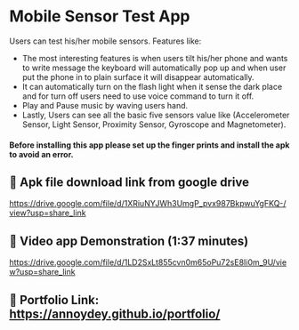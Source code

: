 # Mobile Sensor Test App

Users can test his/her mobile sensors.
Features like: 
- The most interesting features is when users tilt his/her phone and wants to write message the keyboard will automatically pop up and when user put the phone in to plain surface it will disappear automatically.
- It can automatically turn on the flash light when it sense the dark place and for turn off users need to use voice command to turn it off.
- Play and Pause music by waving users hand. 
- Lastly, Users can see all the basic five sensors value like (Accelerometer Sensor, Light Sensor, Proximity Sensor, Gyroscope and Magnetometer).

#### Before installing this app please set up the finger prints and install the apk to avoid an error.



## 🔗 Apk file download link from google drive
https://drive.google.com/file/d/1XRiuNYJWh3UmgP_pvx987BkpwuYgFKQ-/view?usp=share_link

## 🔗 Video app Demonstration (1:37 minutes)
https://drive.google.com/file/d/1LD2SxLt855cvn0m65oPu72sE8Ii0m_9U/view?usp=share_link

## 🔗 Portfolio Link: https://annoydey.github.io/portfolio/
